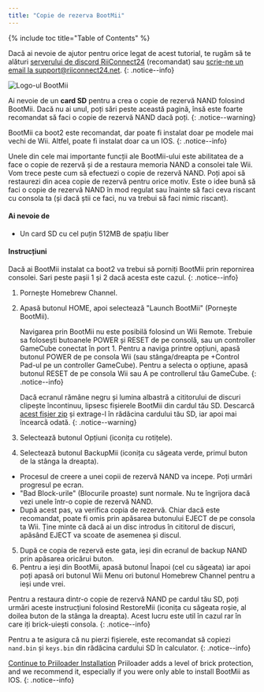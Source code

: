 ```yaml
---
title: "Copie de rezerva BootMii"
---
```


{% include toc title="Table of Contents" %}

Dacă ai nevoie de ajutor pentru orice legat de acest tutorial, te rugăm să te alături [serverului de discord RiiConnect24](https://discord.gg/rc24) (recomandat) sau [scrie-ne un email la support@riiconnect24.net](mailto:support@riiconnect24.net).
{: .notice--info}

![Logo-ul BootMii](/images/bootmii.png)

Ai nevoie de un **card SD** pentru a crea o copie de rezervă NAND folosind BootMii. Dacă nu ai unul, poți sări peste această pagină, însă este foarte recomandat să faci o copie de rezervă NAND dacă poți.
{: .notice--warning}

BootMii ca boot2 este recomandat, dar poate fi instalat doar pe modele mai vechi de Wii. Altfel, poate fi instalat doar ca un IOS.
{: .notice--info}

Unele din cele mai importante funcții ale BootMii-ului este abilitatea de a face o copie de rezervă și de a restaura memoria NAND a consolei tale Wii. Vom trece peste cum să efectuezi o copie de rezervă NAND. Poți apoi să restaurezi din acea copie de rezervă pentru orice motiv. Este o idee bună să faci o copie de rezervă NAND în mod regulat sau înainte să faci ceva riscant cu consola ta (și dacă știi ce faci, nu va trebui să faci nimic riscant).

#### Ai nevoie de
* Un card SD cu cel puțin 512MB de spațiu liber

#### Instrucțiuni
Dacă ai BootMii instalat ca boot2 va trebui să porniți BootMii prin repornirea consolei. Sari peste pașii 1 și 2 dacă acesta este cazul.
{: .notice--info}
1. Pornește Homebrew Channel.
2. Apasă butonul HOME, apoi selectează "Launch BootMii" (Pornește BootMii).

    Navigarea prin BootMii nu este posibilă folosind un Wii Remote. Trebuie sa folosești butoanele POWER și RESET de pe consolă, sau un controller GameCube conectat în port 1. Pentru a naviga printre opțiuni, apasă butonul POWER de pe consola Wii (sau stânga/dreapta pe +Control Pad-ul pe un controller GameCube). Pentru a selecta o opțiune, apasă butonul RESET de pe consola Wii sau A pe controllerul tău GameCube.
    {: .notice--info}


    Dacă ecranul rămâne negru și lumina albastră a cititorului de discuri clipește încontinuu, lipsesc fișierele BootMii din cardul tău SD. Descarcă [acest fișier zip](https://static.hackmii.com/bootmii_sd_files.zip) și extrage-l în rădăcina cardului tău SD, iar apoi mai încearcă odată.
    {: .notice--warning}

3. Selectează butonul Opțiuni (iconița cu rotițele).
4. Selectează butonul BackupMii (iconița cu săgeata verde, primul buton de la stânga la dreapta).
- Procesul de creere a unei copii de rezervă NAND va incepe. Poți urmări progresul pe ecran.
- "Bad Block-urile" (Blocurile proaste) sunt normale. Nu te îngrijora dacă vezi unele într-o copie de rezervă NAND.
- După acest pas, va verifica copia de rezervă. Chiar dacă este recomandat, poate fi omis prin apăsarea butonului EJECT de pe consola ta Wii. Ține minte că dacă ai un disc introdus în cititorul de discuri, apăsând EJECT va scoate de asemenea și discul.
5. După ce copia de rezervă este gata, ieși din ecranul de backup NAND prin apăsarea oricărui buton.
6. Pentru a ieși din BootMii, apasă butonul Înapoi (cel cu săgeata) iar apoi poți apasă ori butonul Wii Menu ori butonul Homebrew Channel pentru a ieși unde vrei.

Pentru a restaura dintr-o copie de rezervă NAND pe cardul tău SD, poți urmări aceste instrucțiuni folosind RestoreMii (iconița cu săgeata roșie, al doilea buton de la stânga la dreapta). Acest lucru este util în cazul rar în care iți brick-uiești consola.
{: .notice--info}

Pentru a te asigura că nu pierzi fișierele, este recomandat să copiezi `nand.bin` și `keys.bin` din rădăcina cardului SD în calculator.
{: .notice--info}

[Continue to Priiloader Installation](priiloader) Priiloader adds a level of brick protection, and we recommend it, especially if you were only able to install BootMii as IOS.
{: .notice--info}